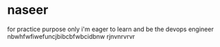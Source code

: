 # naseer
for practice purpose only
i'm eager to learn and be the devops engineer
nbwhfwfiwefuncjbibcbfwbcidbnw rjnvnrvrvr

